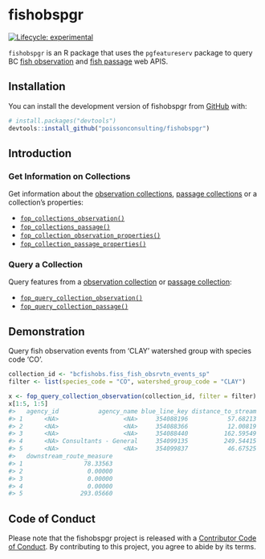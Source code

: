 
<!-- README.md is generated from README.Rmd. Please edit that file -->

# fishobspgr

<!-- badges: start -->

[![Lifecycle:
experimental](https://img.shields.io/badge/lifecycle-experimental-orange.svg)](https://lifecycle.r-lib.org/articles/stages.html#experimental)
<!-- badges: end -->

`fishobspgr` is an R package that uses the `pgfeatureserv` package to
query BC [fish observation](https://features.hillcrestgeo.ca/bcfishobs/)
and [fish passage](https://features.hillcrestgeo.ca/bcfishpass/) web
APIS.

## Installation

You can install the development version of fishobspgr from
[GitHub](https://github.com/) with:

``` r
# install.packages("devtools")
devtools::install_github("poissonconsulting/fishobspgr")
```

## Introduction

### Get Information on Collections

Get information about the [observation
collections](https://features.hillcrestgeo.ca/bcfishobs/), [passage
collections](https://features.hillcrestgeo.ca/bcfishpass/) or a
collection’s properties:

-   [`fop_collections_observation()`](https://poissonconsulting.github.io/fishobspgr/reference/fop_collections_observation.html)  
-   [`fop_collections_passage()`](https://poissonconsulting.github.io/fishobspgr/reference/fop_collections_passage.html)  
-   [`fop_collection_observation_properties()`](https://poissonconsulting.github.io/fwapgr/reference/fop_collection_observation_properties.html)  
-   [`fop_collection_passage_properties()`](https://poissonconsulting.github.io/fwapgr/reference/fop_collection_passage_properties.html)

### Query a Collection

Query features from a [observation
collection](https://features.hillcrestgeo.ca/bcfishobs/collections.html)
or [passage
collection](https://features.hillcrestgeo.ca/bcfishpass/collections.html):

-   [`fop_query_collection_observation()`](https://poissonconsulting.github.io/fishobspgr/reference/fop_query_collection_observation.html)  
-   [`fop_query_collection_passage()`](https://poissonconsulting.github.io/fishobspgr/reference/fop_query_collection_passage.html)

## Demonstration

Query fish observation events from ‘CLAY’ watershed group with species
code ‘CO’.

``` r
collection_id <- "bcfishobs.fiss_fish_obsrvtn_events_sp"
filter <- list(species_code = "CO", watershed_group_code = "CLAY")

x <- fop_query_collection_observation(collection_id, filter = filter)
x[1:5, 1:5]
#>   agency_id           agency_name blue_line_key distance_to_stream
#> 1      <NA>                  <NA>     354088196           57.68213
#> 2      <NA>                  <NA>     354088366           12.00819
#> 3      <NA>                  <NA>     354088440          162.59549
#> 4      <NA> Consultants - General     354099135          249.54415
#> 5      <NA>                  <NA>     354099837           46.67525
#>   downstream_route_measure
#> 1                 78.33563
#> 2                  0.00000
#> 3                  0.00000
#> 4                  0.00000
#> 5                293.05660
```

## Code of Conduct

Please note that the fishobspgr project is released with a [Contributor
Code of
Conduct](https://contributor-covenant.org/version/2/0/CODE_OF_CONDUCT.html).
By contributing to this project, you agree to abide by its terms.
